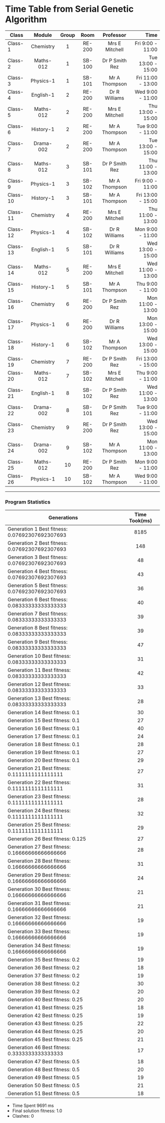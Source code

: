 # Time Table from Serial Genetic Algorithm 
| Class | Module| Group  |  Room  | Professor | Time |
| ------------- | :-------------: | :-------------:  |  :-------------:  | :-------------: | -------------: |
| Class-1|Chemistry|1|RE-200|Mrs E Mitchell|Fri 9:00 -  11:00|
| Class-2|Maths-012|1|SB-100|Dr P Smith Rez|Tue 13:00 - 15:00|
| Class-3|Physics-1|1|SB-101|Mr A Thompson|Fri 11:00 - 13:00|
| Class-4|English-1|2|RE-200|Dr R Williams|Wed 9:00 -  11:00|
| Class-5|Maths-012|2|RE-200|Mrs E Mitchell|Thu 13:00 - 15:00|
| Class-6|History-1|2|RE-200|Mr A Thompson|Tue 9:00 -  11:00|
| Class-7|Drama-002|2|RE-200|Mr A Thompson|Tue 13:00 - 15:00|
| Class-8|Maths-012|3|SB-101|Dr P Smith Rez|Thu 11:00 - 13:00|
| Class-9|Physics-1|3|SB-102|Mr A Thompson|Fri 9:00 -  11:00|
| Class-10|History-1|3|SB-101|Mr A Thompson|Fri 13:00 - 15:00|
| Class-11|Chemistry|4|RE-200|Mrs E Mitchell|Thu 11:00 - 13:00|
| Class-12|Physics-1|4|SB-102|Dr R Williams|Mon 9:00 -  11:00|
| Class-13|English-1|5|SB-101|Dr R Williams|Wed 13:00 - 15:00|
| Class-14|Maths-012|5|RE-200|Mrs E Mitchell|Wed 11:00 - 13:00|
| Class-15|History-1|5|SB-101|Mr A Thompson|Thu 9:00 -  11:00|
| Class-16|Chemistry|6|RE-200|Dr P Smith Rez|Mon 11:00 - 13:00|
| Class-17|Physics-1|6|RE-200|Dr R Williams|Mon 13:00 - 15:00|
| Class-18|History-1|6|SB-102|Mr A Thompson|Wed 13:00 - 15:00|
| Class-19|Chemistry|7|RE-200|Dr P Smith Rez|Fri 13:00 - 15:00|
| Class-20|Maths-012|7|SB-102|Mrs E Mitchell|Thu 9:00 -  11:00|
| Class-21|English-1|8|SB-102|Dr P Smith Rez|Wed 11:00 - 13:00|
| Class-22|Drama-002|8|SB-101|Dr P Smith Rez|Tue 9:00 -  11:00|
| Class-23|Chemistry|9|RE-200|Dr P Smith Rez|Wed 13:00 - 15:00|
| Class-24|Drama-002|9|SB-102|Mr A Thompson|Mon 11:00 - 13:00|
| Class-25|Maths-012|10|RE-200|Dr P Smith Rez|Mon 9:00 -  11:00|
| Class-26|Physics-1|10|SB-102|Mr A Thompson|Wed 9:00 -  11:00|
--- 
   ### Program Statistics 
|Generations | Time Took(ms) |
| ------------- | :-----------: |
| Generation 1 Best fitness: 0.07692307692307693|8185|
| Generation 2 Best fitness: 0.07692307692307693|148|
| Generation 3 Best fitness: 0.07692307692307693|48|
| Generation 4 Best fitness: 0.07692307692307693|43|
| Generation 5 Best fitness: 0.07692307692307693|36|
| Generation 6 Best fitness: 0.08333333333333333|40|
| Generation 7 Best fitness: 0.08333333333333333|39|
| Generation 8 Best fitness: 0.08333333333333333|39|
| Generation 9 Best fitness: 0.08333333333333333|47|
| Generation 10 Best fitness: 0.08333333333333333|31|
| Generation 11 Best fitness: 0.08333333333333333|42|
| Generation 12 Best fitness: 0.08333333333333333|33|
| Generation 13 Best fitness: 0.08333333333333333|28|
| Generation 14 Best fitness: 0.1|30|
| Generation 15 Best fitness: 0.1|27|
| Generation 16 Best fitness: 0.1|40|
| Generation 17 Best fitness: 0.1|24|
| Generation 18 Best fitness: 0.1|28|
| Generation 19 Best fitness: 0.1|27|
| Generation 20 Best fitness: 0.1|29|
| Generation 21 Best fitness: 0.1111111111111111|27|
| Generation 22 Best fitness: 0.1111111111111111|31|
| Generation 23 Best fitness: 0.1111111111111111|28|
| Generation 24 Best fitness: 0.1111111111111111|32|
| Generation 25 Best fitness: 0.1111111111111111|29|
| Generation 26 Best fitness: 0.125|27|
| Generation 27 Best fitness: 0.16666666666666666|28|
| Generation 28 Best fitness: 0.16666666666666666|31|
| Generation 29 Best fitness: 0.16666666666666666|24|
| Generation 30 Best fitness: 0.16666666666666666|21|
| Generation 31 Best fitness: 0.16666666666666666|21|
| Generation 32 Best fitness: 0.16666666666666666|19|
| Generation 33 Best fitness: 0.16666666666666666|19|
| Generation 34 Best fitness: 0.16666666666666666|19|
| Generation 35 Best fitness: 0.2|19|
| Generation 36 Best fitness: 0.2|18|
| Generation 37 Best fitness: 0.2|19|
| Generation 38 Best fitness: 0.2|30|
| Generation 39 Best fitness: 0.2|20|
| Generation 40 Best fitness: 0.25|20|
| Generation 41 Best fitness: 0.25|18|
| Generation 42 Best fitness: 0.25|19|
| Generation 43 Best fitness: 0.25|22|
| Generation 44 Best fitness: 0.25|20|
| Generation 45 Best fitness: 0.25|21|
| Generation 46 Best fitness: 0.3333333333333333|17|
| Generation 47 Best fitness: 0.5|18|
| Generation 48 Best fitness: 0.5|20|
| Generation 49 Best fitness: 0.5|19|
| Generation 50 Best fitness: 0.5|21|
| Generation 51 Best fitness: 0.5|18|

- Time Spent 9691 ms 
- Final solution fitness: 1.0
- Clashes: 0
